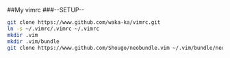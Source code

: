 ##My vimrc
###--SETUP--

```bash
git clone https://www.github.com/waka-ka/vimrc.git
ln -s ~/.vimrc/.vimrc ~/.vimrc
mkdir .vim
mkdir .vim/bundle
git clone https://www.github.com/Shougo/neobundle.vim ~/.vim/bundle/neobundle.vim
```
